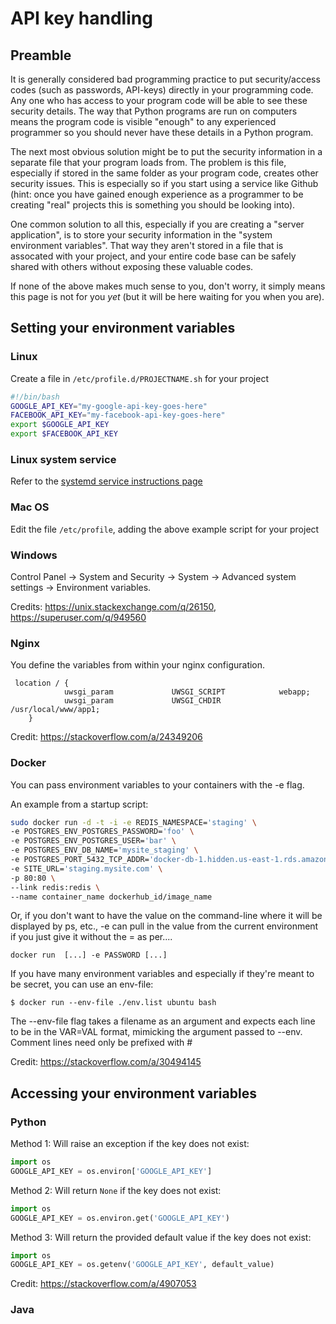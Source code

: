 # API key handling

## Preamble

It is generally considered bad programming practice to put security/access codes (such as passwords, API-keys) directly in your programming code. Any one who has access to your program code will be able to see these security details. The way that Python programs are run on computers means the program code is visible "enough" to any experienced programmer so you should never have these details in a Python program.

The next most obvious solution might be to put the security information in a separate file that your program loads from. The problem is this file, especially if stored in the same folder as your program code, creates other security issues. This is especially so if you start using a service like Github (hint: once you have gained enough experience as a programmer to be creating "real" projects this is something you should be looking into).

One common solution to all this, especially if you are creating a "server application", is to store your security information in the "system environment variables". That way they aren't stored in a file that is assocated with your project, and your entire code base can be safely shared with others without exposing these valuable codes.

If none of the above makes much sense to you, don't worry, it simply means this page is not for you *yet* (but it will be here waiting for you when you are).

## Setting your environment variables

### Linux

Create a file in `/etc/profile.d/PROJECTNAME.sh` for your project

```bash
#!/bin/bash
GOOGLE_API_KEY="my-google-api-key-goes-here"
FACEBOOK_API_KEY="my-facebook-api-key-goes-here"
export $GOOGLE_API_KEY
export $FACEBOOK_API_KEY
```

### Linux system service

Refer to the [systemd service instructions page](/raspberrypi/services)

### Mac OS

Edit the file  `/etc/profile`, adding the above example script for your project

### Windows

Control Panel → System and Security → System → Advanced system settings → Environment variables.

Credits: https://unix.stackexchange.com/q/26150, https://superuser.com/q/949560

### Nginx

You define the variables from within your nginx configuration.

```
 location / {
            uwsgi_param             UWSGI_SCRIPT            webapp;
            uwsgi_param             UWSGI_CHDIR             /usr/local/www/app1;
    }
```

Credit: https://stackoverflow.com/a/24349206

### Docker

You can pass environment variables to your containers with the -e flag.

An example from a startup script:

```bash
sudo docker run -d -t -i -e REDIS_NAMESPACE='staging' \ 
-e POSTGRES_ENV_POSTGRES_PASSWORD='foo' \
-e POSTGRES_ENV_POSTGRES_USER='bar' \
-e POSTGRES_ENV_DB_NAME='mysite_staging' \
-e POSTGRES_PORT_5432_TCP_ADDR='docker-db-1.hidden.us-east-1.rds.amazonaws.com' \
-e SITE_URL='staging.mysite.com' \
-p 80:80 \
--link redis:redis \  
--name container_name dockerhub_id/image_name
```

Or, if you don't want to have the value on the command-line where it will be displayed by ps, etc., -e can pull in the value from the current environment if you just give it without the = as per....

```
docker run  [...] -e PASSWORD [...]
```

If you have many environment variables and especially if they're meant to be secret, you can use an env-file:

```
$ docker run --env-file ./env.list ubuntu bash
```

The --env-file flag takes a filename as an argument and expects each line to be in the VAR=VAL format, mimicking the argument passed to --env. Comment lines need only be prefixed with #

Credit: https://stackoverflow.com/a/30494145

## Accessing your environment variables

### Python

Method 1: Will raise an exception if the key does not exist:

```python
import os
GOOGLE_API_KEY = os.environ['GOOGLE_API_KEY']
```

Method 2: Will return `None` if the key does not exist:

```python
import os
GOOGLE_API_KEY = os.environ.get('GOOGLE_API_KEY')
```

Method 3: Will return the provided default value if the key does not exist:

```python
import os
GOOGLE_API_KEY = os.getenv('GOOGLE_API_KEY', default_value)
```

Credit: https://stackoverflow.com/a/4907053

### Java

